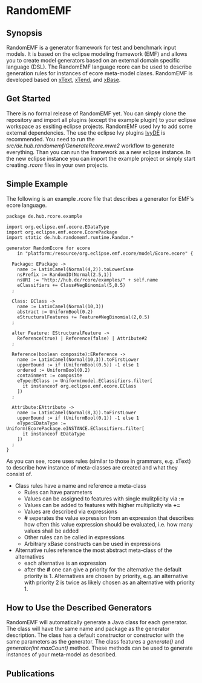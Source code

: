 # RandomEMF
## Synopsis
RandomEMF is a generator framework for test and benchmark input models. It is based on the eclipse modeling framework (EMF) and allows you to create model generators based on an external domain specific language (DSL). The RandomEMF language rcore can be used to describe generation rules for instances of ecore meta-model clases. RandomEMF is developed based on [xText](https://eclipse.org/Xtext/), [xTend](https://eclipse.org/xtend/), and [xBase](https://eclipse.org/Xtext/).

## Get Started
There is no formal release of RandomEMF yet. You can simply clone the repository and import all plugins (except the example plugin) to your eclipse workspace as exsiting eclipse projects. RandomEMF used Ivy to add some external dependencies. The use the eclipse Ivy plugins [IvyDE](http://ant.apache.org/ivy/ivyde/) is recommended. You need to run the *src/de.hub.randomemf/GenerateRcore.mwe2* workflow to generate everything. Than you can run the framework as a new eclipse instance. In the new eclipse instance you can import the example project or simply start creating *.rcore* files in your own projects.

## Simple Example
The following is an example *.rcore* file that describes a generator for EMF's ecore language.

```
package de.hub.rcore.example

import org.eclipse.emf.ecore.EDataType
import org.eclipse.emf.ecore.EcorePackage
import static de.hub.randomemf.runtime.Random.*

generator RandomEcore for ecore 
    in "platform:/resource/org.eclipse.emf.ecore/model/Ecore.ecore" { 
  
  Package: EPackage ->
    name := LatinCamel(Normal(4,2)).toLowerCase
    nsPrefix := RandomID(Normal(2.5,1))
    nsURI := "http://hub.de/rcore/examples/" + self.name
    eClassifiers += Class#NegBinomial(5,0.5)
  ;
  
  Class: EClass ->
    name := LatinCamel(Normal(10,3))
    abstract := UniformBool(0.2)
    eStructuralFeatures += Feature#NegBinomial(2,0.5)
  ;
  
  alter Feature: EStructuralFeature ->
    Reference(true) | Reference(false) | Attribute#2 
  ;
  
  Reference(boolean composite):EReference ->
    name := LatinCamel(Normal(10,3)).toFirstLower
    upperBound := if (UniformBool(0.5)) -1 else 1
    ordered := UniformBool(0.2)
    containment := composite
    eType:EClass := Uniform(model.EClassifiers.filter[
      it instanceof org.eclipse.emf.ecore.EClass
    ])
  ; 
  
  Attribute:EAttribute ->
    name := LatinCamel(Normal(8,3)).toFirstLower
    upperBound := if (UniformBool(0.1)) -1 else 1
    eType:EDataType := Uniform(EcorePackage.eINSTANCE.EClassifiers.filter[
      it instanceof EDataType
    ])
  ;
}
```

As you can see, rcore uses rules (similar to those in grammars, e.g. xText) to describe how instance of meta-classes are created and what they consist of. 
* Class rules have a name and reference a meta-class
  * Rules can have parameters
  * Values can be assigned to features with single mulitplicity via **:=**
  * Values can be added to features with higher multiplicity via **+=**
  * Values are described via expressions
  * **#** seperates the value expression from an expression that describes how often this value expression should be evaluated, i.e. how many values shall be added
  * Other rules can be called in expressions
  * Arbitrary xBase constructs can be used in expressions
* Alternative rules reference the most abstract meta-class of the alternatives
  * each alternative is an expression
  * after the **#** one can give a priority for the alternative the default priority is 1. Alternatives are chosen by priority, e.g. an alternative with priority 2 is twice as likely chosen as an alternative with priority 1.

## How to Use the Described Generators
RandomEMF will automatically generate a Java class for each generator. The class will have the same name and package as the generator description. The class has a default constructor or constructor with the same parameters as the generator. The class features a *generate()* and *generator(int maxCount)* method. These methods can be used to generate instances of your meta-model as described. 

## Publications

